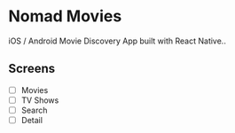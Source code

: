 # Nomad Movies

iOS / Android Movie Discovery App built with React Native..


## Screens

- [ ] Movies
- [ ] TV Shows
- [ ] Search
- [ ] Detail